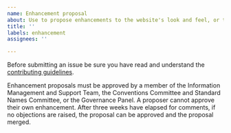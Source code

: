 ```yaml
---
name: Enhancement proposal
about: Use to propose enhancements to the website's look and feel, or to improve the presentation of its contents
title: ''
labels: enhancement
assignees: ''

---
```


Before submitting an issue be sure you have read and understand the [contributing guidelines](https://github.com/cf-convention/cf-convention.github.io/blob/master/CONTRIBUTING.md).

Enhancement proposals must be approved by a member of the Information Management and Support Team, the Conventions Committee and Standard Names Committee, or the Governance Panel.
A proposer cannot approve their own enhancement.
After three weeks have elapsed for comments, if no objections are raised, the proposal can be approved and the proposal merged.

